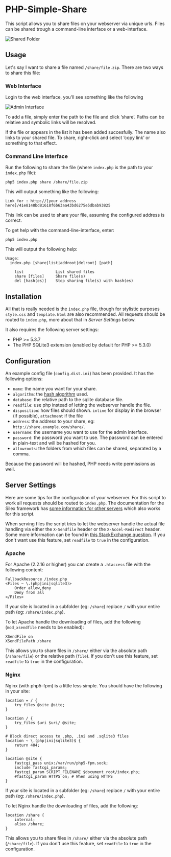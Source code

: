 PHP-Simple-Share
================
This script allows you to share files on your webserver via unique urls. Files can be shared trough a command-line interface or a web-interface.

![Shared Folder][4]

Usage
-----
Let's say I want to share a file named `/share/file.zip`. There are two ways to share this file:

### Web Interface

Login to the web interface, you'll see something like the following

![Admin Interface][5]

To add a file, simply enter the path to the file and click ‘share’.
Paths can be relative and symbolic links will be resolved.

If the file or appears in the list it has been added succesfully. The name also links to your shared file. To share, right-click and select ‘copy link’ or something to that effect.

### Command Line Interface
Run the following to share the file (where `index.php` is the path to your `index.php` file):

	php5 index.php share /share/file.zip
    
This will output something like the following:

	Link for : http://[your address here]/41e8148bd81618f6b63aa43bd6275e5dbab93825
	
This link can be used to share your file, assuming the configured address is correct.

To get help with the command-line-interface, enter:

	php5 index.php
	
This will output the following help:

	Usage:
	  index.php [share|list|addroot|delroot] [path]

	    list              List shared files
	    share [files]     Share file(s)
	    del [hash(es)]    Stop sharing file(s) with hash(es)

Installation
------------
All that is really needed is the `index.php` file, though for stylistic purposes `style.css` and `template.html` are also recommended.
All requests should be routed to `index.php`, more about that in *Server Settings* below.

It also requires the following server settings:

 * PHP >= 5.3.7
 * The PHP SQLite3 extension (enabled by default for PHP >= 5.3.0)

Configuration
-------------
An example config file (`config.dist.ini`) has been provided. It has the following options:

 * `name`:          the name you want for your share.
 * `algorithm`:     the [hash algorithm][3] used.
 * `database`:      the relative path to the sqlite database file.
 * `readfile`:      use php instead of letting the webserver handle the file.
 * `disposition`:   how files should shown. `inline` for display in the browser (if possible), `attachment` if the file
 * `address`:       the address to your share, eg: `http://share.example.com/share/`.
 * `username`:      the username you want to use for the admin interface.
 * `password`:      the password you want to use. The password can be entered in plain-text and will be hashed for you.
 * `allowroots`:    the folders from which files can be shared, separated by a comma.
 
Because the password will be hashed, PHP needs write permissions as well.

Server Settings
---------------
Here are some tips for the configuration of your webserver. For this script to work all requests should be routed to `index.php`. The documentation for the Silex framework has [some information for other servers][2] which also works for this script.

When serving files the script tries to let the webserver handle the actual file handling via either the `X-Sendfile` header or the `X-Accel-Redirect` header. Some more information can be found in [this StackExchange question][1].
If you don't want use this feature, set `readfile` to `true` in the configuration.

### Apache
For Apache (2.2.16 or higher) you can create a `.htaccess` file with the following content:

	FallbackResource /index.php
	<Files ~ \.(php|ini|sqlite3)>
		Order allow,deny
		Deny from all
	</Files>
	
If your site is located in a subfolder (eg: `/share`) replace `/` with your entire path (eg: `/share/index.php`).
	
To let Apache handle the downloading of files, add the following (`mod_xsendfile` needs to be enabled):

	XSendFile on
	XSendFilePath /share

This allows you to share files  in `/share/` either via the absolute path (`/share/file`) or the relative path (`file`).
If you don't use this feature, set `readfile` to `true` in the configuration.
	
### Nginx
Nginx (with php5-fpm) is a little less simple. You should have the following in your site:

	location = / {
		try_files @site @site;
	}

	location / {
		try_files $uri $uri/ @site;
	}
	
	# Block direct access to .php, .ini and .sqlite3 files
	location ~ \.(php|ini|sqlite3)$ {
		return 404;
	}

	location @site {
		fastcgi_pass unix:/var/run/php5-fpm.sock;
		include fastcgi_params;
		fastcgi_param SCRIPT_FILENAME $document_root/index.php;
		#fastcgi_param HTTPS on; # When using HTTPS
	}

If your site is located in a subfolder (eg: `/share`) replace `/` with your entire path (eg: `/share/index.php`).

To let Nginx handle the downloading of files, add the following:

	location /share {
		internal;
		alias /share;
    }

This allows you to share files in `/share/` either via the absolute path (`/share/file`).
If you don't use this feature, set `readfile` to `true` in the configuration.

[1]: http://stackoverflow.com/questions/3697748/fastest-way-to-serve-a-file-using-php
[2]: http://silex.sensiolabs.org/doc/web_servers.html
[3]: http://php.net/manual/en/function.hash-algos.php
[4]: https://dl.dropboxusercontent.com/u/6849076/Github/php-simple-share-1.png
[5]: https://dl.dropboxusercontent.com/u/6849076/Github/php-simple-share-2.png